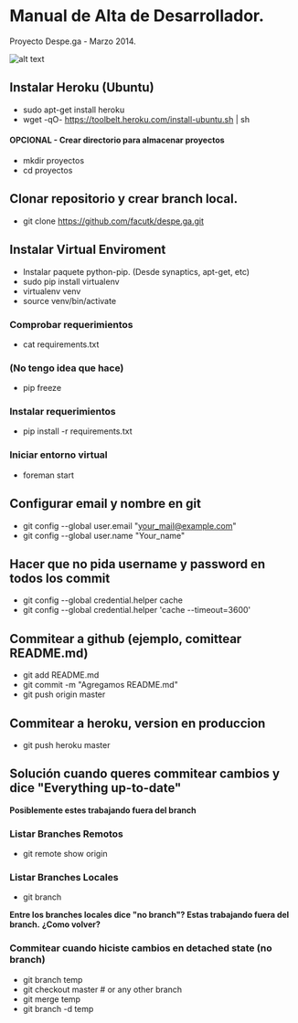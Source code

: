 # Manual de Alta de Desarrollador.
Proyecto Despe.ga - Marzo 2014.

![alt text](http://www.despe.ga/static/logo.png)

## Instalar Heroku (Ubuntu)
* sudo apt-get install heroku
* wget -qO- https://toolbelt.heroku.com/install-ubuntu.sh | sh

#### OPCIONAL - Crear directorio para almacenar proyectos
* mkdir proyectos
* cd proyectos

## Clonar repositorio y crear branch local.
* git clone https://github.com/facutk/despe.ga.git

## Instalar Virtual Enviroment
* Instalar paquete python-pip. (Desde synaptics, apt-get, etc)
* sudo pip install virtualenv
* virtualenv venv
* source venv/bin/activate

### Comprobar requerimientos
* cat requirements.txt

### (No tengo idea que hace)
* pip freeze

### Instalar requerimientos
* pip install -r requirements.txt

### Iniciar entorno virtual
* foreman start

## Configurar email y nombre en git
* git config --global user.email "your_mail@example.com"
* git config --global user.name "Your_name"

## Hacer que no pida username y password en todos los commit
* git config --global credential.helper cache
* git config --global credential.helper 'cache --timeout=3600'

## Commitear a github (ejemplo, comittear README.md)
* git add README.md
* git commit -m "Agregamos README.md"
* git push origin master

## Commitear a heroku, version en produccion
* git push heroku master

## Solución cuando queres commitear cambios y dice "Everything up-to-date"
**Posiblemente estes trabajando fuera del branch**

### Listar Branches Remotos
* git remote show origin

### Listar Branches Locales
* git branch

**Entre los branches locales dice "no branch"? Estas trabajando fuera del branch.**
**¿Como volver?**

### Commitear cuando hiciste cambios en detached state (no branch)
* git branch temp
* git checkout master # or any other branch
* git merge temp
* git branch -d temp
